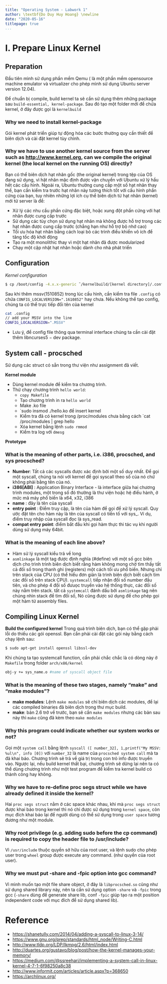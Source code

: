 ```yaml
---
title: "Operating System - Labwork 1"
author: \textbf{Do Duy Huy Hoang} \newline
date: "2020-05-16"
titlepage: true
...
```


# I. Prepare Linux Kernel

## Preparation

Đầu tiên mình sử dụng phần mềm Qemu ( là một phần mềm opensource machine emulator và virtualizer cho phép mình sử dụng Ubuntu server version 12.04).

Để chuẩn bị compile, build kernel ta sẽ cần sử dụng thêm những package sau `build-essential, kernel-package`.
Sau đó tạo một folder mới để chứa kernel, ở đây được gọi là `kernelbuild` 

### Why we need to install kernel-package

Gói kernel phát triển giúp tự động hóa các bước thường quy cần thiết để biên dịch và cài đặt kernel tùy chỉnh.

### Why we have to use another kernel source from the server such as http://www.kernel.org, can we compile the original kernel (the local kernel on the running OS) directly?

Bạn có thể biên dịch hạt nhân gốc (the original kernel) trong tệp của OS đang sử dụng, vì hật nhân mặc định được vận chuyển với Ubuntu xử lý hầu hết các cấu hình. Ngoài ra, Ubuntu thường cung cấp một số hạt nhân thay thế, bạn cần kiểm tra trước hạt nhân này tương thích tốt với cấu hình phần cứng của bạn, tuy nhiên những lợi ích cụ thể biên dịch từ hạt nhân (kernel) mới từ server là để:

- Xử lý các nhu cầu phần cứng đặc biệt, hoặc xung đột phần cứng với hạt nhân được cung cấp trước
- Sử dụng các tùy chọn sử dụng hạt nhân mà không được hỗ trợ trong các hạt nhân được cung cấp trước (chẳng hạn như hỗ trợ bộ nhớ cao)
- Tối ưu hóa hạt nhân bằng cách loại bỏ các trình điều khiển vô ích để tăng tốc độ khởi động
- Tạo ra một monolithic thay vì một hạt nhân đã được modularized
- Chạy một cập nhật hạt nhân hoặc dành cho nhà phát triển

## Configuration
*Kernel configuration*
```bash
$ cp /boot/config -4.x.x-generic ˜/kernelbuild/[kernel directory]/.config
```

Sau khi thêm mssv(1510852) trong lúc cấu hình, cần kiểm tra file `.config` có chứa `CONFIG_LOCALVERSION=".1610852"` hay chưa.
Nếu không thể tạo config, chúng ta có thể trực tiếp đổi tên của kernel

```bash
cat .config
// add your MSSV into the line
CONFIG_LOCALVERSION=".MSSV"
```
* Lưu ý, để config file thông qua terminal interface chúng ta cần cài đặt thêm libncurses5 − dev package.


## System call - procsched

Sử dụng các struct có sẵn trong thư viện như assignment đã viết.

**Kernel module**

* Dùng kernel module để kiểm tra chương trình.
* Thử chạy chương trình `hello world`:
  * `copy Makefile`
  * Tạo chương trình in ra `hello world`
  * Make .ko file
  * `sudo insmod ./hello.ko để insert kernel
  * Kiểm tra đã có kernel trong /proc/modules chưa bằng cách `cat /proc/modules | grep hello
  * Xóa kernel bằng lệnh `sudo rmmod`
  * Kiểm tra log với `dmesg`

**Prototype**

### What is the meaning of other parts, i.e. i386, procsched, and sys procsched?

- **Number**: Tất cả các syscalls được xác định bởi một số duy nhất. Để gọi một syscall, 
chúng ta nói với kernel để gọi syscall theo số của nó chứ không phải bằng tên của nó.
- **i386[ABI]** : Application Binary Interface - là interface giữa hai chương trình modules, một trong số
đó thường là thư viện hoặc hệ điều hành, ở mức mã máy phổ biến là x64, x32, i386
- **name** : đây là tên của syscall
- **entry point** : Điểm truy cập, là tên của hàm để gọi để xử lý syscall. Quy ước đặt tên cho
hàm này là tên của syscall có tiền tố với sys_. Ví dụ, điểm truy nhập của syscall đọc là sys_read.
- **compat entry point**: điểm bắt đầu khi gọi hàm thực thi tác vụ khi người dùng sử dụng máy 64bit.

### What is the meaning of each line above?

- Hàm sử lý syscall kiểu trả về long 
- `asmlinkage` là một tag được định nghĩa (#define) với một số gcc biên dịch cho trình trình biên dịch biết rằng hàm không mong chờ tìm thấy tất cả đối số trong thanh ghi (registers) một cách tối ưu phổ biến. Nhưng chỉ trên stack của CPU (có thể hiểu đơn giản là trình biên dịch biết cách tìm các đối số trên stack CPU). `systemcall` tiếp nhận đối số number đầu tiên, và cho phép 4 đối số đưuọc truyền vào hệ thống thực, các đối số này nằm trên stack. tất cả `systemcall` đánh dấu bởi `asmlinkage` tag nên chúng nhìn stack để tìm đối số, Nó cũng được sử dụng để cho phép gọi một hàm từ assembly files.


## Compiling Linux Kernel

**Build the configured kernel**
Trong quá trình biên dịch, bạn có thể gặp phải lỗi do thiếu các gói openssl. Bạn cần phải cài đặt các gói này bằng cách chạy lệnh sau:
```bash
$ sudo apt-get install openssl libssl-dev
```
Khi chúng ta tạo systemcall function, cần phải chắc chắc là có dòng này ở `Makefile` trong folder `arch/x86/kernel` 

```bash
obj-y += sys_name.o #name of syscall object file 
```

### What is the meaning of these two stages, namely “make” and “make modules”?
- **make modules**: Lệnh `make modules` sẽ chỉ biên dịch các modules, để lại các compiled binaries đã biên dịch trong thư mục build. 
- **make**: bản 2.6 trở về trước, bạn sẽ cần `make modules` nhưng các bản sau này thì `make` cũng đã kèm theo `make modules`

### Why this program could indicate whether our system works or not?

Gọi một `system call` bằng lệnh `syscall ([ number_32], 1,printf("My MSSV: %ul\n", info [0])` với `number_32` là name của `procsched system call` mà ta đã khai báo. Chương trình sẽ trả về giá trị trong con trỏ info được truyền vào. Ngược lại, nếu build kernel thất bại, chương trình sẽ dừng lại nên ta có thể dùng chương trình như một test program để kiểm tra kernel build có thành công hay không.

### Why we have to re-define proc segs struct while we have already defined it inside the kernel?

Hai `proc segs struct` nằm ở các space khác nhau, khi mà `proc segs struct` được khai báo trong kernel thì nó chỉ được sử dụng trong `kernel space`, còn mục đích khai báo lại để người dùng có thể sử dụng trong `user space` tương đương như một module.

### Why root privilege (e.g. adding sudo before the cp command) is required to copy the header file to /usr/include?

Vì `/usr/include` thuộc quyền sở hữu của root user, và lệnh sudo cho phép user trong `wheel` group được execute any command. (như quyền của root user).

### Why we must put -share and -fpic option into gcc command?

Vì mình muốn tạo một file share object, ở đây là `libprocsched.so` cũng như sử dụng shared library này, nên ta cần sử dụng option `-share` và `-fpic` trong gcc (`-share` dùng để generate share lib, conf `-fpic` giúp tạo ra một position independent code với mục đích để sử dụng shared lib).


# Reference 
* https://shanetully.com/2014/04/adding-a-syscall-to-linux-3-14/
* https://www.gnu.org/prep/standards/html_node/Writing-C.html
* http://www.tldp.org/LDP/lkmpg/2.6/html/index.html
* http://duartes.org/gustavo/blog/post/how-the-kernel-manages-your-memory/
* https://medium.com/@ssreehari/implementing-a-system-call-in-linux-kernel-4-7-1-6f98250a8c38
* http://www.informit.com/articles/article.aspx?p=368650
* https://archlinux.org/ 